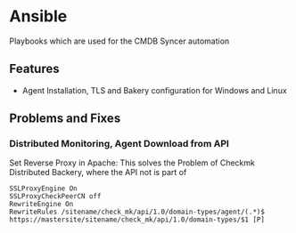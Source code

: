# Ansible
Playbooks which are used for the CMDB Syncer automation

## Features
 - Agent Installation, TLS and Bakery configuration for Windows and Linux

## Problems and Fixes

### Distributed Monitoring, Agent Download from API
Set Reverse Proxy in Apache:
This solves the Problem of Checkmk Distributed Backery, where the API not is part of
```
SSLProxyEngine On
SSLProxyCheckPeerCN off
RewriteEngine On
RewriteRules /sitename/check_mk/api/1.0/domain-types/agent/(.*)$ https://mastersite/sitename/check_mk/api/1.0/domain-types/$1 [P]
```
